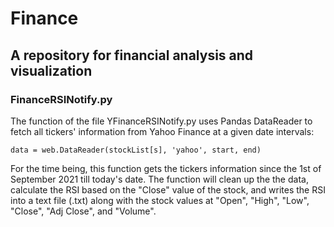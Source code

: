 # Finance
## A repository for financial analysis and visualization

### FinanceRSINotify.py
The function of the file YFinanceRSINotify.py uses Pandas DataReader to fetch all tickers' information from Yahoo Finance at a given date intervals:

`
data = web.DataReader(stockList[s], 'yahoo', start, end)
`

For the time being, this function gets the tickers information since the 1st of September 2021 till today's date. The function will clean up the the data, calculate the RSI based on the "Close" value of the stock, and writes the RSI into a text file (.txt) along with the stock values at "Open", "High", "Low", "Close", "Adj Close", and "Volume".
